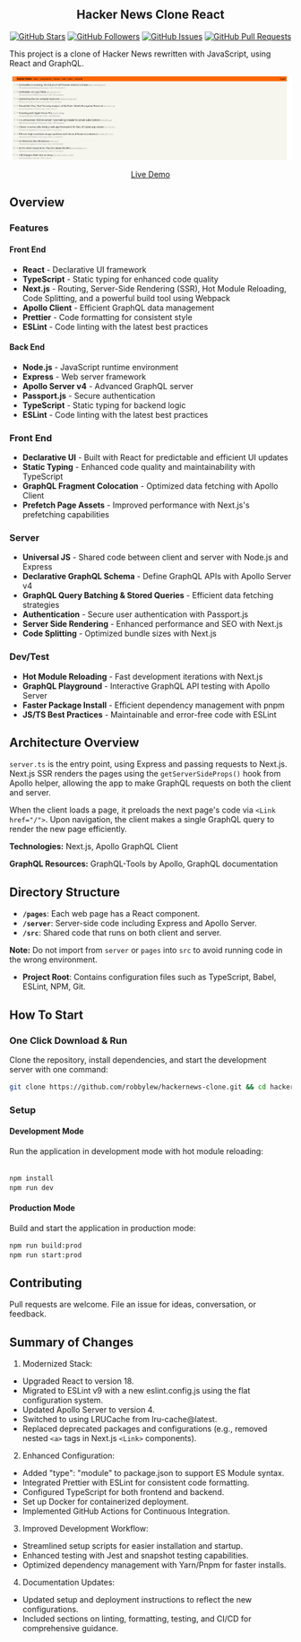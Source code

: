 <h2 align="center">Hacker News Clone React</h2>

<p align="center">
<a href="https://github.com/robbylew/hackernews-clone/stargazers"><img alt="GitHub Stars" src="https://img.shields.io/github/stars/robbylew/hackernews-clone.svg?style=social&label=Star"></a> 
<a href="https://github.com/robbylew/"><img alt="GitHub Followers" src="https://img.shields.io/github/followers/robbylew.svg?style=social&label=Follow"></a> 
<a href="https://github.com/robbylew/hackernews-clone/issues"><img alt="GitHub Issues" src="https://img.shields.io/github/issues/robbylew/hackernews-clone.svg"></a> 
<a href="https://github.com/robbylew/hackernews-clone/pulls"><img alt="GitHub Pull Requests" src="https://img.shields.io/github/issues-pr-raw/robbylew/hackernews-clone.svg"></a>
</p>


This project is a clone of Hacker News rewritten with JavaScript, using React and GraphQL.

<p align="center" margin-bottom="0">
  <a href="http://www.hnclone.win" target="_blank">
    <img alt="Hacker News Clone Demo" width="auto" height="auto" src="Image.png">
  </a>
</p>
<p align="center">
  <a href="http://www.hackernews.uk">Live Demo</a>
</p>

## Overview

### Features

#### **Front End**

- **React** - Declarative UI framework
- **TypeScript** - Static typing for enhanced code quality
- **Next.js** - Routing, Server-Side Rendering (SSR), Hot Module Reloading, Code Splitting, and a powerful build tool using Webpack
- **Apollo Client** - Efficient GraphQL data management
- **Prettier** - Code formatting for consistent style
- **ESLint** - Code linting with the latest best practices

#### **Back End**

- **Node.js** - JavaScript runtime environment
- **Express** - Web server framework
- **Apollo Server v4** - Advanced GraphQL server
- **Passport.js** - Secure authentication
- **TypeScript** - Static typing for backend logic
- **ESLint** - Code linting with the latest best practices

### **Front End**

- **Declarative UI** - Built with React for predictable and efficient UI updates
- **Static Typing** - Enhanced code quality and maintainability with TypeScript
- **GraphQL Fragment Colocation** - Optimized data fetching with Apollo Client
- **Prefetch Page Assets** - Improved performance with Next.js's prefetching capabilities

### **Server**

- **Universal JS** - Shared code between client and server with Node.js and Express
- **Declarative GraphQL Schema** - Define GraphQL APIs with Apollo Server v4
- **GraphQL Query Batching & Stored Queries** - Efficient data fetching strategies
- **Authentication** - Secure user authentication with Passport.js
- **Server Side Rendering** - Enhanced performance and SEO with Next.js
- **Code Splitting** - Optimized bundle sizes with Next.js

### **Dev/Test**

- **Hot Module Reloading** - Fast development iterations with Next.js
- **GraphQL Playground** - Interactive GraphQL API testing with Apollo Server
- **Faster Package Install** - Efficient dependency management with  pnpm
- **JS/TS Best Practices** - Maintainable and error-free code with ESLint

## Architecture Overview

`server.ts` is the entry point, using Express and passing requests to Next.js. Next.js SSR renders the pages using the `getServerSideProps()` hook from Apollo helper, allowing the app to make GraphQL requests on both the client and server.

When the client loads a page, it preloads the next page's code via `<Link href="/">`. Upon navigation, the client makes a single GraphQL query to render the new page efficiently.

**Technologies:** Next.js, Apollo GraphQL Client

**GraphQL Resources:** GraphQL-Tools by Apollo, GraphQL documentation

## Directory Structure

- **`/pages`**: Each web page has a React component.
- **`/server`**: Server-side code including Express and Apollo Server.
- **`/src`**: Shared code that runs on both client and server.

**Note:** Do not import from `server` or `pages` into `src` to avoid running code in the wrong environment.

- **Project Root**: Contains configuration files such as TypeScript, Babel, ESLint, NPM, Git.

## How To Start

### **One Click Download & Run**

Clone the repository, install dependencies, and start the development server with one command:

```bash
git clone https://github.com/robbylew/hackernews-clone.git && cd hackernews-clone && npm install && npm run start
```

### Setup

#### Development Mode

Run the application in development mode with hot module reloading:

```bash

npm install
npm run dev

```

#### Production Mode

Build and start the application in production mode:

```bash
npm run build:prod
npm run start:prod
```

## Contributing

Pull requests are welcome. File an issue for ideas, conversation, or feedback.

## Summary of Changes

1. Modernized Stack:
+ Upgraded React to version 18.
+ Migrated to ESLint v9 with a new eslint.config.js using the flat configuration system.
+ Updated Apollo Server to version 4.
+ Switched to using LRUCache from lru-cache@latest.
+ Replaced deprecated packages and configurations (e.g., removed nested `<a>` tags in Next.js `<Link>` components).

2. Enhanced Configuration:
+ Added "type": "module" to package.json to support ES Module syntax.
+ Integrated Prettier with ESLint for consistent code formatting.
+ Configured TypeScript for both frontend and backend.
+ Set up Docker for containerized deployment.
+ Implemented GitHub Actions for Continuous Integration.

3. Improved Development Workflow:
+ Streamlined setup scripts for easier installation and startup.
+ Enhanced testing with Jest and snapshot testing capabilities.
+ Optimized dependency management with Yarn/Pnpm for faster installs.

4. Documentation Updates:
+ Updated setup and deployment instructions to reflect the new configurations.
+ Included sections on linting, formatting, testing, and CI/CD for comprehensive guidance.
